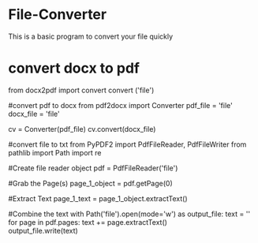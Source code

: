 # File-Converter
This is a basic program to convert your file quickly


# convert docx to pdf
from docx2pdf import convert
convert ('file')


#convert pdf to docx 
from pdf2docx import Converter
pdf_file = 'file'
docx_file = 'file'

cv = Converter(pdf_file)
cv.convert(docx_file)

#convert file to txt
from PyPDF2 import PdfFileReader, PdfFileWriter
from pathlib import Path
import re

#Create file reader object
pdf = PdfFileReader('file')

#Grab the Page(s)
page_1_object = pdf.getPage(0)

#Extract Text
page_1_text = page_1_object.extractText()

#Combine the text 
with Path('file').open(mode='w') as output_file:
    text = ''   
    for page in pdf.pages:
        text += page.extractText()       
    output_file.write(text)
